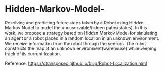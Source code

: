 # Hidden-Markov-Model-
Resolving and predicting future steps taken by a Robot using Hidden Markov Model to model the unobservable/hidden paths(states).
In this work, we propose a strategy based on Hidden Markov Model for simulating an agent or a robot placed in a
random location in an unknown environment. We receive information from the robot through the sensors. The robot
constructs the map of an unknown environment(warehouse) while keeping track of its current location.

Reference: https://dtransposed.github.io/blog/Robot-Localization.html
